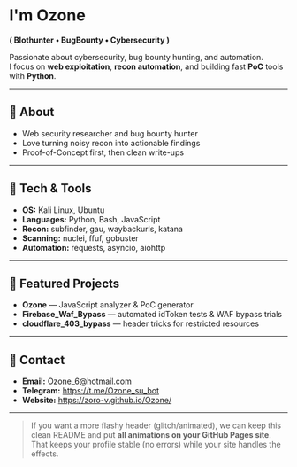 # I'm Ozone  
**( Blothunter • BugBounty • Cybersecurity )**

Passionate about cybersecurity, bug bounty hunting, and automation.  
I focus on **web exploitation**, **recon automation**, and building fast **PoC** tools with **Python**.

---

## 🔐 About
- Web security researcher and bug bounty hunter  
- Love turning noisy recon into actionable findings  
- Proof-of-Concept first, then clean write-ups

---

## 🧰 Tech & Tools
- **OS:** Kali Linux, Ubuntu  
- **Languages:** Python, Bash, JavaScript  
- **Recon:** subfinder, gau, waybackurls, katana  
- **Scanning:** nuclei, ffuf, gobuster  
- **Automation:** requests, asyncio, aiohttp

---

## 🚀 Featured Projects
- **Ozone** — JavaScript analyzer & PoC generator  
- **Firebase_Waf_Bypass** — automated idToken tests & WAF bypass trials  
- **cloudflare_403_bypass** — header tricks for restricted resources

---

## 📡 Contact
- **Email:** Ozone_6@hotmail.com  
- **Telegram:** https://t.me/Ozone_su_bot  
- **Website:** https://zoro-v.github.io/Ozone/

---

> If you want a more flashy header (glitch/animated), we can keep this clean README and put **all animations on your GitHub Pages site**. That keeps your profile stable (no errors) while your site handles the effects.
